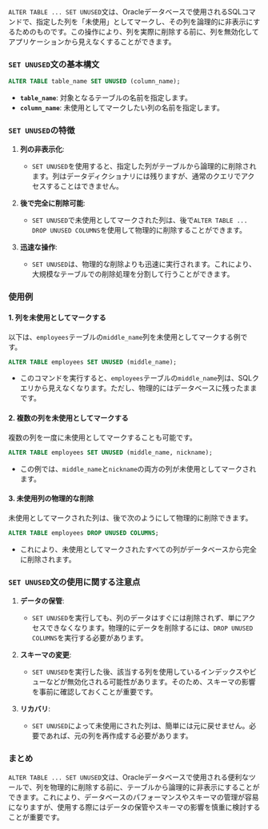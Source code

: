 `ALTER TABLE ... SET UNUSED`文は、Oracleデータベースで使用されるSQLコマンドで、指定した列を「未使用」としてマークし、その列を論理的に非表示にするためのものです。この操作により、列を実際に削除する前に、列を無効化してアプリケーションから見えなくすることができます。

### `SET UNUSED`文の基本構文

```sql
ALTER TABLE table_name SET UNUSED (column_name);
```

- **`table_name`**: 対象となるテーブルの名前を指定します。
- **`column_name`**: 未使用としてマークしたい列の名前を指定します。

### `SET UNUSED`の特徴

1. **列の非表示化**:
   - `SET UNUSED`を使用すると、指定した列がテーブルから論理的に削除されます。列はデータディクショナリには残りますが、通常のクエリでアクセスすることはできません。

2. **後で完全に削除可能**:
   - `SET UNUSED`で未使用としてマークされた列は、後で`ALTER TABLE ... DROP UNUSED COLUMNS`を使用して物理的に削除することができます。

3. **迅速な操作**:
   - `SET UNUSED`は、物理的な削除よりも迅速に実行されます。これにより、大規模なテーブルでの削除処理を分割して行うことができます。

### 使用例

#### 1. 列を未使用としてマークする

以下は、`employees`テーブルの`middle_name`列を未使用としてマークする例です。

```sql
ALTER TABLE employees SET UNUSED (middle_name);
```

- このコマンドを実行すると、`employees`テーブルの`middle_name`列は、SQLクエリから見えなくなります。ただし、物理的にはデータベースに残ったままです。

#### 2. 複数の列を未使用としてマークする

複数の列を一度に未使用としてマークすることも可能です。

```sql
ALTER TABLE employees SET UNUSED (middle_name, nickname);
```

- この例では、`middle_name`と`nickname`の両方の列が未使用としてマークされます。

#### 3. 未使用列の物理的な削除

未使用としてマークされた列は、後で次のようにして物理的に削除できます。

```sql
ALTER TABLE employees DROP UNUSED COLUMNS;
```

- これにより、未使用としてマークされたすべての列がデータベースから完全に削除されます。

### `SET UNUSED`文の使用に関する注意点

1. **データの保管**:
   - `SET UNUSED`を実行しても、列のデータはすぐには削除されず、単にアクセスできなくなります。物理的にデータを削除するには、`DROP UNUSED COLUMNS`を実行する必要があります。

2. **スキーマの変更**:
   - `SET UNUSED`を実行した後、該当する列を使用しているインデックスやビューなどが無効化される可能性があります。そのため、スキーマの影響を事前に確認しておくことが重要です。

3. **リカバリ**:
   - `SET UNUSED`によって未使用にされた列は、簡単には元に戻せません。必要であれば、元の列を再作成する必要があります。

### まとめ

`ALTER TABLE ... SET UNUSED`文は、Oracleデータベースで使用される便利なツールで、列を物理的に削除する前に、テーブルから論理的に非表示にすることができます。これにより、データベースのパフォーマンスやスキーマの管理が容易になりますが、使用する際にはデータの保管やスキーマの影響を慎重に検討することが重要です。

